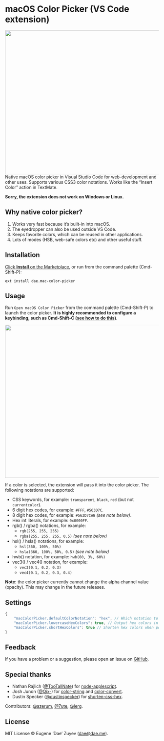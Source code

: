 # macOS Color Picker (VS Code extension)

<img align="right" width="533" height="470" src="res/illustration.png">

Native macOS color picker in Visual Studio Code for web-development and other uses. Supports various CSS3 color notations. Works like the “Insert Color” action in TextMate.

**Sorry, the extension does not work on Windows or Linux.**

## Why native color picker?

1. Works very fast because it’s built-in into macOS.
2. The eyedropper can also be used outside VS Code.
3. Keeps favorite colors, which can be reused in other applications.
4. Lots of modes (HSB, web-safe colors etc) and other useful stuff.

## Installation

[Click **Install** on the Marketplace](https://marketplace.visualstudio.com/items?itemName=dae.vscode-mac-color-picker), or run from the command palette (Cmd-Shift-P):

```
ext install dae.mac-color-picker
```

## Usage

Run `Open macOS Color Picker` from the command palette (Cmd-Shift-P) to launch the color picker. **It is highly recommended to configure a keybinding, such as Cmd-Shift-C ([see how to do this](res/keybinding-how-to.gif))**.

<p align="center"><img width="550" height="500" src="res/how-to.gif"></p>

If a color is selected, the extension will pass it into the color picker. The following notations are supported:
- CSS keywords, for example: `transparent`, `black`, `red` (but not `currentcolor`).
- 6 digit hex codes, for example: `#FFF`, `#563D7C`.
- 8 digit hex codes, for example: `#563D7CAB` *(see note below)*.
- Hex int literals, for example: `0x0000FF`.
- rgb() / rgba() notations, for example:
    - `rgb(255, 255, 255)`
    - `rgba(255, 255, 255, 0.5)` *(see note below)*
- hsl() / hsla() notations, for example:
    - `hsl(360, 100%, 50%)`
    - `hsla(360, 100%, 50%, 0.5)` *(see note below)*
- hwb() notation, for example: `hwb(60, 3%, 60%)`
- vec3() / vec4() notation, for example:
    - `vec3(0.1, 0.2, 0.3)`
    - `vec4(0.1, 0.2, 0.3, 0.4)`

**Note:** the color picker currently cannot change the alpha channel value (opacity). This may change in the future releases.

## Settings

```javascript
{
    "macColorPicker.defaultColorNotation": "hex", // Which notation to use when inserting (rather than updating) a color
    "macColorPicker.lowercaseHexColors": true, // Output hex colors in lowercase, e.g.: `#fff` instead of `#FFF`
    "macColorPicker.shortHexColors": true // Shorten hex colors when possible, e.g.: `#777` instead of `#777777`
}
```

## Feedback

If you have a problem or a suggestion, please open an issue on [GitHub](https://github.com/EugeneDae/vscode-mac-color-picker/issues).

## Special thanks

- Nathan Rajlich ([@TooTallNate](https://github.com/TooTallNate)) for [node-applescript](https://github.com/TooTallNate/node-applescript).
- Josh Junon ([@Qix-](https://github.com/Qix-)) for [color-string](https://github.com/Qix-/color-string) and [color-convert](https://github.com/Qix-/color-convert).
- Dustin Specker ([@dustinspecker](https://github.com/dustinspecker/)) for [shorten-css-hex](https://github.com/dustinspecker/shorten-css-hex).

Contributors: [@azerum](https://github.com/azerum), [@7ute](https://github.com/7ute), [@lerg](https://github.com/lerg).

## License

MIT License © Eugene ‘Dae’ Zuyev (dae@dae.me).
